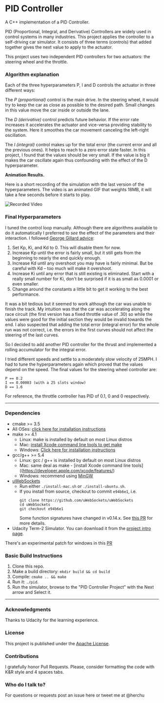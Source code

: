 # PID Controller

A C++ implementation of a PID Controller.

PID (Proportional, Integral, and Derivative) Controllers are widely used
in control systems in many industries. This project applies the controller
to a self-driving car simulator. It consists of three terms (controls) that
added together gives the next value to apply to the actuator.

This project uses two independent PID controllers for two actuators: the
steering wheel and the throttle.

### Algorithm explanation

Each of the three hyperparameters P, I and D controls the actuator in three
different ways:

The *P (proportional)* control is the main drive. In the steering wheel, it
would try to keep the car as close as possible to the desired path. Small
changes in this value move the car inside or outside the lane.

The *D (derivative)* control predicts future behavior. If the error rate
increases it accelerates the actuator and vice-versa providing stability to
the system. Here it smoothes the car movement canceling the left-right
oscillation.

The *I (integral)* control makes up for the total error (the current
error and all the previous ones). It helps to reach to a zero error
state faster. In this project, I found that the values should be
very small. If the value is big it makes the car oscillate again thus
confounding with the effect of the D hyperparameter.


**Animation Results.**

Here is a short recording of the simulation with the last version of
the hyperparameters. The video is an animated GIF that weights 18MB,
it will take a few seconds before it starts to play.

![Recorded Video](./imgs/pidctrl-final.gif "Recorded Video. 18MB GIF")


### Final Hyperparameters

I tuned the control loop manually. Although there are algorithms available
to do it automatically I preferred to *see* the effect of the parameters and
their interaction. I followed
[George Gillard advice](https://udacity-reviews-uploads.s3.amazonaws.com/_attachments/41330/1493863065/pid_control_document.pdf):

1. Set Kp, Ki, and Kd to 0. This will disable them for now.
2. Increase Kp until the error is fairly small, but it still gets from the
beginning to nearly the end quickly enough.
3. Increase Kd until any overshoot you may have is fairly minimal.
But be careful with Kd – too much will make it overshoot.
4. Increase Ki until any error that is still existing is eliminated.
Start with a really small number for Ki, don't be surprised if it is as
small as 0.0001 or even smaller.
5. Change around the constants a little bit to get it working to the
best performance.

It was a bit tedious but it seemed to work although the car was unable to
finish the track.
My intuition was that the car was accelerating along the race circuit
(the first version has a fixed throttle value of .30) so while the
values were good for the initial section they would be invalid towards
the end. I also suspected that adding the total error (integral error)
for the whole run was not correct, i.e. the errors in the first curves
should not affect the steering of the last curves.

So I decided to add another PID controller for the thrust and
implemented a rolling accumulator for the integral error.

I tried different speeds and settle to a moderately slow velocity of
25MPH. I had to tune the hyperparameters again which proved that the
values depend on the speed.
The final values for the steering wheel controller are:

    P == 0.2
    I == 0.00003 (with a 25 slots window)
    D == 1.6

For reference, the throttle controller has PID of 0.1, 0 and 0 respectively.


---

### Dependencies

* cmake >= 3.5
 * All OSes: [click here for installation instructions](https://cmake.org/install/)
* make >= 4.1
  * Linux: make is installed by default on most Linux distros
  * Mac: [install Xcode command line tools to get make](https://developer.apple.com/xcode/features/)
  * Windows: [Click here for installation instructions](http://gnuwin32.sourceforge.net/packages/make.htm)
* gcc/g++ >= 5.4
  * Linux: gcc / g++ is installed by default on most Linux distros
  * Mac: same deal as make - [install Xcode command line tools]((https://developer.apple.com/xcode/features/)
  * Windows: recommend using [MinGW](http://www.mingw.org/)
* [uWebSockets](https://github.com/uWebSockets/uWebSockets)
  * Run either `./install-mac.sh` or `./install-ubuntu.sh`.
  * If you install from source, checkout to commit `e94b6e1`, i.e.
    ```
    git clone https://github.com/uWebSockets/uWebSockets 
    cd uWebSockets
    git checkout e94b6e1
    ```
    Some function signatures have changed in v0.14.x. See [this PR](https://github.com/udacity/CarND-MPC-Project/pull/3) for more details.
* Udacity Term-2 Simulator. You can download it from the [project intro page](https://github.com/udacity/self-driving-car-sim/releases).

There's an experimental patch for windows in this [PR](https://github.com/udacity/CarND-PID-Control-Project/pull/3)

### Basic Build Instructions

1. Clone this repo.
2. Make a build directory: `mkdir build && cd build`
3. Compile: `cmake .. && make`
4. Run it: `./pid`. 
5. Run the simulator, browse to the "PID Controller Project" with the Next arrow and Select it.

---

### Acknowledgments

Thanks to Udacity for the learning experience.

### License

This project is published under the [Apache License](http://www.apache.org/licenses/LICENSE-2.0).

### Contributions

I gratefully honor Pull Requests.
Please, consider formatting the code with K&R style and 4 spaces tabs.

### Who do I talk to?

For questions or requests post an issue here or tweet me at @herchu

